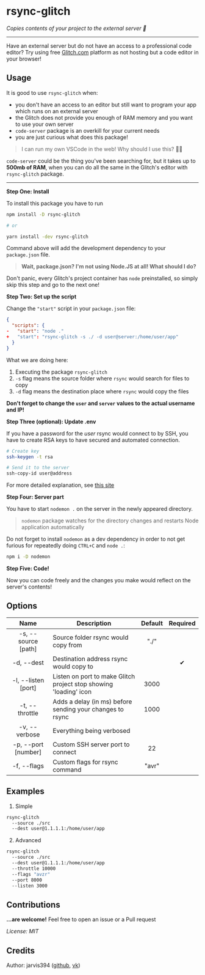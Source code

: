 # rsync-glitch

_Copies contents of your project to the external server 🚀_

---

Have an external server but do not have an access to a professional code editor?
Try using free [Glitch.com](https://glitch.com) platform as not hosting but a code editor in your browser!

## Usage

It is good to use `rsync-glitch` when:

- you don't have an access to an editor but still want to program your app which runs on an external server
- the Glitch does not provide you enough of RAM memory and you want to use your own server
- `code-server` package is an overkill for your current needs
- you are just curious what does this package!

> I can run my own VSCode in the web! Why should I use this? 🤷‍♂️

`code-server` could be the thing you've been searching for, but it takes up to **500mb of RAM**,
when you can do all the same in the Glitch's editor with `rsync-glitch` package.

---

**Step One: Install**

To install this package you have to run

```bash
npm install -D rsync-glitch

# or

yarn install -dev rsync-glitch
```

Command above will add the development dependency to your `package.json` file.

> **Wait, package.json? I'm not using Node.JS at all! What should I do?**

Don't panic, every Glitch's project container has `node` preinstalled, so simply skip this step and
go to the next one!

**Step Two: Set up the script**

Change the `"start"` script in your `package.json` file:

```json
{
  "scripts": {
-   "start": "node ."
+   "start": "rsync-glitch -s ./ -d user@server:/home/user/app"
  }
}
```

What we are doing here:

1. Executing the package `rsync-glitch`
2. `-s` flag means the source folder where `rsync` would search for files to copy
3. `-d` flag means the destination place where `rsync` would copy the files

**Don't forget to change the `user` and `server` values to the actual username and IP!**

**Step Three (optional): Update .env**

If you have a password for the _user_ rsync would connect to by SSH, you have to create RSA keys to have secured
and automated connection.

```bash
# Create key
ssh-keygen -t rsa

# Send it to the server
ssh-copy-id user@address
```

For more detailed explanation, see
[this site](https://www.digitalocean.com/community/tutorials/how-to-set-up-ssh-keys--2#step-one%E2%80%94create-the-rsa-key-pair)

**Step Four: Server part**

You have to start `nodemon .` on the server in the newly appeared directory.

> `nodemon` package watches for the directory changes and restarts Node application automatically

Do not forget to install `nodemon` as a dev dependency in order to not get furious for repeatedly doing `CTRL+C` and `node .`:
```bash
npm i -D nodemon
```

**Step Five: Code!**

Now you can code freely and the changes you make would reflect on the server's contents!

## Options

|          Name           | Description                                                         | Default | Required |
| :---------------------: | ------------------------------------------------------------------- | :-----: | :------: |
|   -s, --source [path]   | Source folder rsync would copy from                                 |  "./"   |          |
|    -d, --dest <path>    | Destination address rsync would copy to                             |         |    ✔     |
|   -l, --listen [port]   | Listen on port to make Glitch project stop showing \'loading\' icon |  3000   |          |
| -t, --throttle <number> | Adds a delay (in ms) before sending your changes to rsync           |  1000   |          |
|      -v, --verbose      | Everything being verbosed                                           |         |          |
|   -p, --port [number]   | Custom SSH server port to connect                                   |   22    |          |
|  -f, --flags <string>   | Custom flags for rsync command                                      |  "avr"  |          |

## Examples

1. Simple

```bash
rsync-glitch
  --source ./src
  --dest user@1.1.1.1:/home/user/app
```

2. Advanced

```bash
rsync-glitch
  --source ./src
  --dest user@1.1.1.1:/home/user/app
  --throttle 10000
  --flags "avzr"
  --port 8000
  --listen 3000
```
  
## Contributions
  
**...are welcome!** Feel free to open an issue or a Pull request

*License: MIT*

## Credits

Author: jarvis394 ([github](https://github.com/jarvis394), [vk](https://vk.com/tarnatovski))

